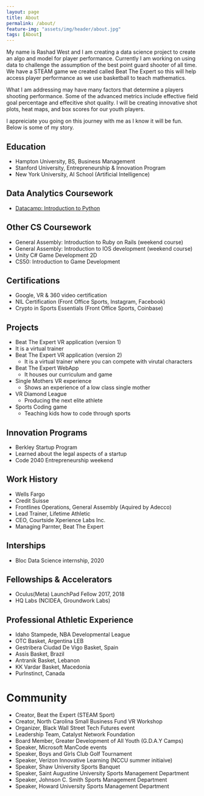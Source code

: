 ```yaml
---
layout: page
title: About
permalink: /about/
feature-img: "assets/img/header/about.jpg"
tags: [About]
---
```


My name is Rashad West and I am creating a data science project to create an algo and model for player performance.  Currently I am working on using data to challenge the assumption of the best point guard shooter of all time.  We have a STEAM game we created called Beat The Expert so this will help access player performance as we use basketball to teach mathematics. 

What I am addressing may have many factors that determine a players shooting performance.  Some of the advanced metrics include effective field goal percentage and effecitive shot quality.  I will be creating innovative shot plots, heat maps, and box scores for our youth players.

I appreiciate you going on this journey with me as I know it will be fun. Below is some of my story.

## Education
- Hampton University, BS, Business Management
- Stanford University, Entrepreneurship & Innovation Program
- New York University, AI School (Artificial Intelligence)

## Data Analytics Coursework
- [Datacamp: Introduction to Python](https://www.linkedin.com/sharing/share-offsite/?url=https%3A%2F%2Fwww.datacamp.com%2Fstatement-of-accomplishment%2Fcourse%2Ffabb7d75677a5fd7cde59a125e02650a7b02fc38)

## Other CS Coursework
- General Assembly: Introduction to Ruby on Rails (weekend course)
- General Assembly: Introduction to IOS development (weekend course)
- Unity C# Game Development 2D
- CS50: Introduction to Game Development

## Certifications 
- Google, VR & 360 video certification
- NIL Certification (Front Office Sports, Instagram, Facebook)
- Crypto in Sports Essentials (Front Office Sports, Coinbase)

## Projects 
- Beat The Expert VR application (version 1)
 - It is a virtual trainer
- Beat The Expert VR application (version 2)
  - It is a virtual trainer where you can compete with virutal characters
- Beat The Expert WebApp 
  - It houses our curriculum and game
- Single Mothers VR experience 
  - Shows an experience of a low class single mother
- VR Diamond League 
  - Producing the next elite athlete 
- Sports Coding game 
  - Teaching kids how to code through sports 

## Innovation Programs
- Berkley Startup Program
 - Learned about the legal aspects of a startup
- Code 2040 Entrepreneurship weekend

## Work History
- Wells Fargo
- Credit Suisse 
- Frontlines Operations, General Assembly (Aquired by Adecco)
- Lead Trainer, Lifetime Athletic 
- CEO, Courtside Xperience Labs Inc.
- Managing Parnter, Beat The Expert

## Interships 
- Bloc Data Science internship, 2020

## Fellowships & Accelerators
- Oculus(Meta) LaunchPad Fellow 2017, 2018
- HQ Labs (NCIDEA, Groundwork Labs)

## Professional Athletic Experience
- Idaho Stampede, NBA Developmental League 
- OTC Basket, Argentina LEB
- Gestribera Ciudad De Vigo Basket, Spain 
- Assis Basket, Brazil 
- Antranik Basket, Lebanon 
- KK Vardar Basket, Macedonia
- PurInstinct, Canada

# Community 
- Creator, Beat the Expert (STEAM Sport)
- Creator, North Carolina Small Business Fund VR Workshop
- Organizer, Black Wall Street Tech Futures event
- Leadership Team, Catalyst Network Foundation 
- Board Member, Greater Development of All Youth (G.D.A.Y Camps)
- Speaker, Microsoft ManCode events
- Speaker, Boys and Girls Club Golf Tournament
- Speaker, Verizon Innovative Learning (NCCU summer initiaive)
- Speaker, Shaw University Sports Banquet
- Speaker, Saint Augustine University Sports Management Department 
- Speaker, Johnson C. Smith Sports Management Department 
- Speaker, Howard University Sports Management Department

